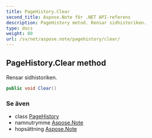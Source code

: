 ```yaml
---
title: PageHistory.Clear
second_title: Aspose.Note för .NET API-referens
description: PageHistory metod. Rensar sidhistoriken.
type: docs
weight: 80
url: /sv/net/aspose.note/pagehistory/clear/
---
```

## PageHistory.Clear method

Rensar sidhistoriken.

```csharp
public void Clear()
```

### Se även

* class [PageHistory](../)
* namnutrymme [Aspose.Note](../../pagehistory/)
* hopsättning [Aspose.Note](../../../)


